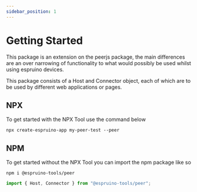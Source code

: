 ```yaml
---
sidebar_position: 1
---
```


# Getting Started

This package is an extension on the peerjs package, the main differences are an over narrowing of functionality to what would possibly be used whilst using espruino devices.

This package consists of a Host and Connector object, each of which are to be used by different web applications or pages.

## NPX

To get started with the NPX Tool use the command below

```
npx create-espruino-app my-peer-test --peer
```

## NPM

To get started without the NPX Tool you can import the npm package like so

```
npm i @espruino-tools/peer
```

```javascript
import { Host, Connector } from "@espruino-tools/peer";
```
